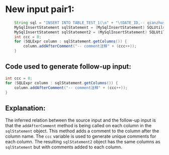 # New input pair1:
```java
    String sql = "INSERT INTO TABLE_TEST_1(\n" + "\tDATE_ID,-- qianzhushi\n" + "\tCUS_NO -- houzhushi\n,\n" + "\tCUS_NAME\n" + ")\n" + "SELECT A.DATE_ID,\n" + "\tA.CUS_NO,\n" + "\tA.CUS_NAME\n" + "FROM TABLE_TEST_2 \n" + "WHERE COL1='1';";
    MySqlInsertStatement sqlStatement = (MySqlInsertStatement) SQLUtils.parseSingleStatement(sql, DbType.mysql, true);
    MySqlInsertStatement sqlStatement2 = (MySqlInsertStatement) SQLUtils.parseSingleStatement(sql, DbType.mysql, true);
    int ccc = 0;
    for (SQLExpr column : sqlStatement.getColumns()) {
        column.addAfterComment("-- comment注释" + (ccc++));
    }
```

## Code used to generate follow-up input:
```java
int ccc = 0;
for (SQLExpr column : sqlStatement.getColumns()) {
    column.addAfterComment("-- comment注释" + (ccc++));
}
```

## Explanation:
The inferred relation between the source input and the follow-up input is that the `addAfterComment` method is being called on each column in the `sqlStatement` object. This method adds a comment to the column after the column name. The `ccc` variable is used to generate unique comments for each column. The resulting `sqlStatement2` object has the same columns as `sqlStatement` but with comments added to each column.
